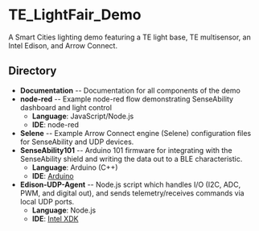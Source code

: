 # TE_LightFair_Demo
A Smart Cities lighting demo featuring a TE light base, TE multisensor, an Intel Edison, and Arrow Connect.

## Directory

* **Documentation** -- Documentation for all components of the demo
* **node-red** -- Example node-red flow demonstrating SenseAbility dashboard and light control
    * **Language**: JavaScript/Node.js
    * **IDE**: node-red
* **Selene** -- Example Arrow Connect engine (Selene) configuration files for SenseAbility and UDP devices.
* **SenseAbility101** -- Arduino 101 firmware for integrating with the SenseAbility shield and writing the data out to a BLE characteristic.
    * **Language**: Arduino (C++)
    * **IDE**: [Arduino](https://www.arduino.cc/en/Guide/Arduino101)
* **Edison-UDP-Agent** -- Node.js script which handles I/O (I2C, ADC, PWM, and digital out), and sends telemetry/receives commands via local UDP ports.
    * **Language**: Node.js
    * **IDE**: [Intel XDK](https://software.intel.com/en-us/intel-xdk)